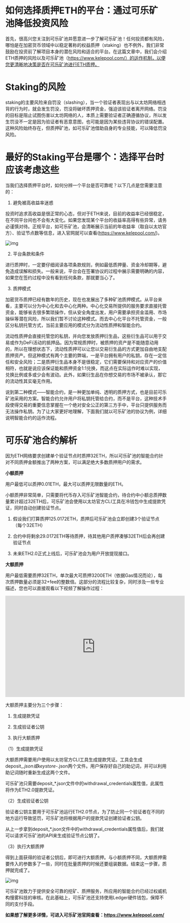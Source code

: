 # 如何选择质押ETH的平台：通过可乐矿池降低投资风险

首先，很高兴您关注到可乐矿池并愿意进一步了解可乐矿池！任何投资都有风险，哪怕是在加密货币领域中以稳定著称的权益质押（staking）也不例外，我们非常鼓励在投资前了解项目本身的潜在风险和适合的平台。在这篇文章中，我们会介绍ETH质押的风险以及可乐矿池（https://www.kelepool.com/）的运作机制，以便您更清晰地决策是否在可乐矿池进行ETH质押。

# Staking的风险

staking的主要风险来自罚没（slashing），当一个验证者表现出与以太坊网络相违背的行为时，就会发生罚没，罚没将破坏质押资金，强迫该验证者离开网络。罚没的目标是阻止试图伤害以太坊网络的人，本质上需要验证者正确遵循协议，所以发生罚没不一定是因为验证者有恶意意图，也可能是因为某些违背协议的错误配置。这种风险始终存在，但质押矿池，如可乐矿池借助自身的专业技能，可以降低罚没风险。

# 最好的Staking平台是哪个：选择平台时应该考虑这些

当我们选择质押平台时，如何分辨一个平台是否可靠呢？以下几点是您需要注意的：

1. 避免被高收益率迷惑

投资时追求高收益是很正常的心态，但对于ETH来说，目前的收益率已经很稳定，在不同平台间也不会有大变化。如果您发现某个平台的收益率高得有些异常，请务必谨慎对待。正规平台，如可乐矿池，会清晰展示当前的年收益率（取自以太坊官方）、验证节点数等信息，进入官网就可以查看(https://www.kelepool.com/)。

![img](https://miro.medium.com/max/1400/0*YhHdISs9apTQd8-Y)

2. 平台条款和条件

进行质押时，一定要仔细阅读各项条款规则，例如最低质押量、资金冷却期等，避免造成误解和损失。一般来说，平台会在签署协议的过程中展示需要明确的内容，如果您在签约过程中没有看到任何条款，那就要当心了。

3. 质押模式

加密货币质押已经有数年的历史，现在也发展出了多种矿池质押模式。从平台来看，主要可以分为中心化和去中心化两种。中心化交易所提供的服务要求直接托管资金，能够省去很多繁琐操作，但从安全角度出发，用户需要承担资金滥用、市场操纵等潜在风险，所以我们暂不讨论这种模式。而去中心化平台不托管资金，一般区分私钥托管方式，当前主要应用的模式分为流动性质押和智能合约。

流动性质押会直接托管您的私钥，并向您发放质押衍生品，这些衍生品可以用于交易或作为DeFi活动的抵押品。因为常规质押时，被质押的资产是不能随意动用的，所以在理想状态下，流动性质押可以让您以交易衍生品的方式更加自由地支配质押资产。但这种模式有两个主要的弊端，一是平台拥有用户的私钥，存在一定信任和安全风险；二是质押衍生品本身不是很稳定，它们需要保持和对应资产的价值相符，也就是说应该保证能和质押资金1:1兑换，而这点在实际运作时难以实现，兑换比例或多或少会有波动。此外，如果衍生品在你想交易的市场不被承认，那它的流动性其实毫无作用。

说到第二种模式——智能合约，是一种更加单纯、透明的质押方式，也是目前可乐矿池采用的方案。智能合约允许用户将私钥托管给合约，而不是平台，这种技术手段使得交易的重要信息掌握在一个绝对安全公正的第三方手中，平台只提供服务而无法操作私钥。为了让大家更好地理解，下面我们就以可乐矿池的协议为例，详细说明智能合约的运作流程。

# 可乐矿池合约解析

因为ETH网络要求创建单个验证节点时质押32ETH，所以可乐矿池的智能合约针对不同质押金额推出了两种方案，可以满足绝大多数质押用户的需求。

**小额质押**

用户最低可以质押0.01ETH，最大可以质押无限数量的ETH。

小额质押非常简单，只需要将代币存入可乐矿池智能合约，待合约中小额总质押数量累计超过32ETH后，可乐矿池会使用以太坊官方CLI工具在冷钱包中生成提款凭证，同时自动创建验证节点。

1. 假设我们打算质押125.0172ETH，质押后可乐矿池会立即创建3个验证节点（每个32ETH）

1. 合约中将剩余29.0172ETH等待质押，待其他用户质押凑够32ETH后会再创建验证节点

1. 未来ETH2.0正式上线后，可乐矿池会为用户开放提现接口。

**大额质押**

用户最低需要质押32ETH，单次最大可质押3200ETH（依据Gas情况而论），每次质押数量必须是32+fee的整数倍。这部分的流程比较复杂，同时涉及一些专业描述，您也可以直接观看以下视频了解操作过程：

<iframe width="560" height="315" src="https://www.youtube.com/embed/eeqLyvS-mzk" title="YouTube video player" frameborder="0" allow="accelerometer; autoplay; clipboard-write; encrypted-media; gyroscope; picture-in-picture" allowfullscreen></iframe>

大额质押主要分为三个步骤：

1. 生成提款凭证

2. 生成验证者公钥
3. 执行大额质押

（1）生成提款凭证

大额质押需要用户使用以太坊官方CLI工具生成提款凭证。工具会生成deposit_*.json或keystore-*.json两个文件。用户保存好自己的助记词，并可以利用助记词随时重新生成这两个文件。

可乐矿池只需要deposit_*.json文件中的withdrawal_credentials属性值，此属性将作为ETH2.0提款凭证。

（2）生成验证者公钥

验证者公钥主要用于可乐矿池运行ETH2.0节点，为了防止同一个验证者在不同的地方运行导致惩罚，可乐矿池将根据用户的提款凭证创建验证者公钥。

从上一步拿到deposit_*.json文件中的withdrawal_credentials属性值后，我们就可以请求可乐矿池的API来生成验证节点公钥了。

（3）执行大额质押

得到上面获得的验证者公钥后，即可进行大额质押。与小额质押不同，大额质押需要传入的参数多了一些，同时在批量质押的时候还要组装数据。结束这一步骤，质押就完成了。

![img](https://miro.medium.com/max/1400/1*zXA1o3RVqtsxMcaUyh9lvg.png)

可乐矿池致力于提供安全可靠的挖矿、质押服务，所应用的智能合约已经过权威机构慢雾科技的审核。在此基础上，可乐矿池还支持使用Ledger硬件钱包，保障不同的支付手段。

**如果想了解更多详情，可进入可乐矿池官网查看：https://www.kelepool.com/**
